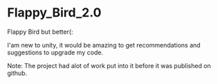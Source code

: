 # Flappy_Bird_2.0
Flappy Bird but better(:

I'am new to unity, it would be amazing to get recommendations and suggestions to upgrade my code.

Note: The project had alot of work put into it before it was published on github.
